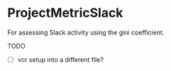 ProjectMetricSlack
==================

For assessing Slack activity using the gini coefficient.

TODO 

* [ ] vcr setup into a different file? 